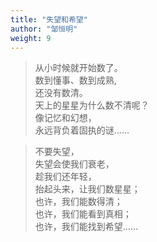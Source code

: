 ```yaml
---
title: "失望和希望"
author: "邹恒明"
weight: 9
--- 
```


> 从小时候就开始数了。  
> 数到懂事、数到成熟,  
> 还没有数清。  
> 天上的星星为什么数不清呢？  
> 像记忆和幻想，  
> 永远背负着固执的谜……  

> 不要失望，  
> 失望会使我们衰老，  
> 趁我们还年轻，  
> 抬起头来，让我们数星星；  
> 也许，我们能数得清；  
> 也许，我们能看到真相；  
> 也许，我们能找到希望……  